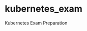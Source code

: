 # kubernetes_exam
Kubernetes Exam Preparation

<script src="https://gist.github.com/amitkarpe/c58c44c1420142f8486aabdd2af8a421.js"></script>
